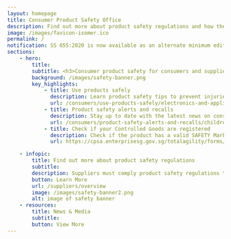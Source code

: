 ```yaml
---
layout: homepage
title: Consumer Product Safety Office
description: Find out more about product safety regulations and how the Consumer Product Safety Office safeguards consumers
image: /images/favicon-isomer.ico
permalink: /
notification: SS 655:2020 is now available as an alternate minimum edition for registration and renewal of Fans under the CPSR. To learn more, click <a href= "/news-and-media/circulars/"> here</a>.
sections:
    - hero:
        title: 
        subtitle: <h3>Consumer product safety for consumers and suppliers<h3>
        background: /images/safety-banner.png
        key_highlights:
            - title: Use products safely
              description: Learn product safety tips to prevent injuries to you and your family
              url: /consumers/use-products-safely/electronics-and-appliance-safety
            - title: Product safety alerts and recalls
              description: Stay up to date with the latest news on consumer product safety in Singapore
              url: /consumers/product-safety-alerts-and-recalls/children-apparel
            - title: Check if your Controlled Goods are registered
              description: Check if the product has a valid SAFETY Mark
              url: https://cpsa.enterprisesg.gov.sg/totalagility/forms/cpssite/PUBSearchCOC.form

    - infopic:
        title: Find out more about product safety regulations
        subtitle: 
        description: Suppliers must comply product safety regulations to ensure their products do not pose safety risks to consumers.
        button: Learn More
        url: /suppliers/overview
        image: /images/safety-banner2.png
        alt: image of safety banner
    - resources:
        title: News & Media
        subtitle:
        button: View More
---
```

